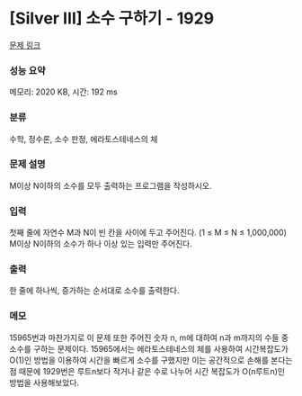# [Silver III] 소수 구하기 - 1929 

[문제 링크](https://www.acmicpc.net/problem/1929) 

### 성능 요약

메모리: 2020 KB, 시간: 192 ms

### 분류

수학, 정수론, 소수 판정, 에라토스테네스의 체

### 문제 설명

<p>M이상 N이하의 소수를 모두 출력하는 프로그램을 작성하시오.</p>

### 입력 

 <p>첫째 줄에 자연수 M과 N이 빈 칸을 사이에 두고 주어진다. (1 ≤ M ≤ N ≤ 1,000,000) M이상 N이하의 소수가 하나 이상 있는 입력만 주어진다.</p>

### 출력 

 <p>한 줄에 하나씩, 증가하는 순서대로 소수를 출력한다.</p>

### 메모

 <p>15965번과 마찬가지로 이 문제 또한 주어진 숫자 n, m에 대하여 n과 m까지의 수들 중 소수를 구하는 문제이다. 15965에서는 에라토스테네스의 체를 사용하여 시간복잡도가 O(1)인 방법을 이용하여 시간을 빠르게 소수를 구했지만 이는 공간적으로 손해를 본다는 점 때문에 1929번은 루트n보다 작거나 같은 수로 나누어 시간 복잡도가 O(n루트n)인 방법을 사용해보았다. </p>


